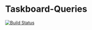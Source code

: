 # Taskboard-Queries

[![Build Status](https://travis-ci.org/scottrangerio/Taskboard-Queries.svg?branch=master)](https://travis-ci.org/scottrangerio/Taskboard-Queries)